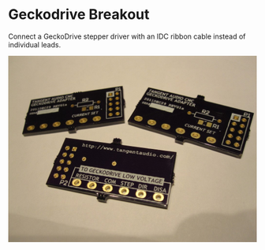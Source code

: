 # Geckodrive Breakout

Connect a GeckoDrive stepper driver with an IDC ribbon cable instead of individual leads.

![PCB](board.jpg)
